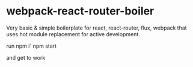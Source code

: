 # webpack-react-router-boiler
Very basic &amp; simple boilerplate for react, react-router, flux, webpack that uses hot module replacement for active development.

run
          npm i`
          npm start

and get to work

